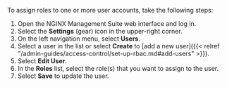 To assign roles to one or more user accounts, take the following steps:

1. Open the NGINX Management Suite web interface and log in.
2. Select the **Settings** (gear) icon in the upper-right corner.
3. On the left navigation menu, select **Users**.
4. Select a user in the list or select **Create** to [add a new user]({{< relref "/admin-guides/access-control/set-up-rbac.md#add-users" >}}).
5. Select **Edit User**.
6. In the **Roles** list, select the role(s) that you want to assign to the user.
7. Select **Save** to update the user.

<!-- Do not remove. Keep this code at the bottom of the include -->
<!-- DOCS-1025 -->
